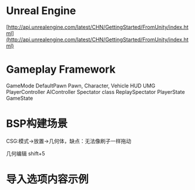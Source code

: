 # Unreal Engine

[http://api.unrealengine.com/latest/CHN/GettingStarted/FromUnity/index.html](http://api.unrealengine.com/latest/CHN/GettingStarted/FromUnity/index.html)

# Gameplay Framework
GameMode
DefaultPawn
  Pawn, Character, Vehicle
HUD
UMG
PlayerController
AIController
Spectator class
ReplaySpectator 
PlayerState 
GameState 

# BSP构建场景
CSG:模式->放置->几何体，缺点：无法像刷子一样拖动

几何编辑 shift+5

# 导入选项内容示例




